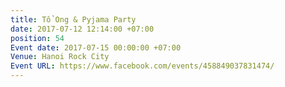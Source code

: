 ```yaml
---
title: Tổ Ong & Pyjama Party
date: 2017-07-12 12:14:00 +07:00
position: 54
Event date: 2017-07-15 00:00:00 +07:00
Venue: Hanoi Rock City
Event URL: https://www.facebook.com/events/458849037831474/
---
```


